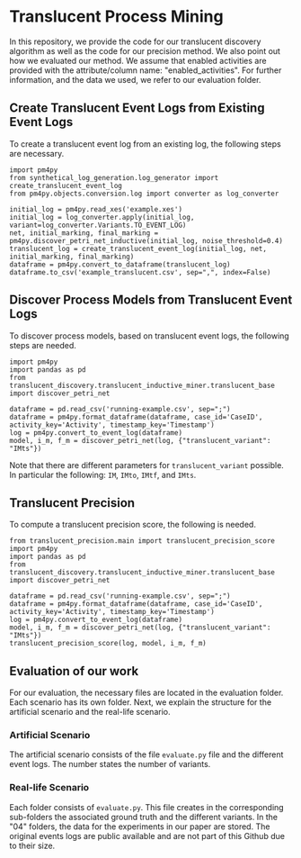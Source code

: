 # Translucent Process Mining 
In this repository, we provide the code for our translucent discovery algorithm as well as the code for our precision method.
We also point out how we evaluated our method. We assume that enabled activities are provided with the attribute/column name: "enabled_activities".
For further information, and the data we used, we refer to our evaluation folder. 
## Create Translucent Event Logs from Existing Event Logs   
To create a translucent event log from an existing log, the following steps are necessary.
    
    import pm4py
    from synthetical_log_generation.log_generator import create_translucent_event_log
    from pm4py.objects.conversion.log import converter as log_converter

    initial_log = pm4py.read_xes('example.xes')
    initial_log = log_converter.apply(initial_log, variant=log_converter.Variants.TO_EVENT_LOG)
    net, initial_marking, final_marking = pm4py.discover_petri_net_inductive(initial_log, noise_threshold=0.4)
    translucent_log = create_translucent_event_log(initial_log, net, initial_marking, final_marking)
    dataframe = pm4py.convert_to_dataframe(translucent_log)
    dataframe.to_csv('example_translucent.csv', sep=",", index=False)

## Discover Process Models from Translucent Event Logs
To discover process models, based on translucent event logs, the following steps are needed.
    
    import pm4py
    import pandas as pd
    from translucent_discovery.translucent_inductive_miner.translucent_base import discover_petri_net

    dataframe = pd.read_csv('running-example.csv', sep=";")
    dataframe = pm4py.format_dataframe(dataframe, case_id='CaseID', activity_key='Activity', timestamp_key='Timestamp')
    log = pm4py.convert_to_event_log(dataframe)
    model, i_m, f_m = discover_petri_net(log, {"translucent_variant": "IMts"})

Note that there are different parameters for `translucent_variant` possible. In particular the following: 
`IM`, `IMto`, `IMtf`, and `IMts`.

## Translucent Precision 
To compute a translucent precision score, the following is needed. 
    
    from translucent_precision.main import translucent_precision_score
    import pm4py
    import pandas as pd
    from translucent_discovery.translucent_inductive_miner.translucent_base import discover_petri_net
    
    dataframe = pd.read_csv('running-example.csv', sep=";")
    dataframe = pm4py.format_dataframe(dataframe, case_id='CaseID', activity_key='Activity', timestamp_key='Timestamp')
    log = pm4py.convert_to_event_log(dataframe)
    model, i_m, f_m = discover_petri_net(log, {"translucent_variant": "IMts"})
    translucent_precision_score(log, model, i_m, f_m)

## Evaluation of our work

For our evaluation, the necessary files are located in the evaluation folder. Each scenario has its own folder. 
Next, we explain the structure for the artificial scenario and the real-life scenario.

### Artificial Scenario
The artificial scenario consists of the file `evaluate.py` file and the different event logs. The number states the number of variants.

### Real-life Scenario
Each folder consists of `evaluate.py`. This file creates in the corresponding sub-folders the associated ground truth and the different variants.
In the "04" folders, the data for the experiments in our paper are stored.
The original events logs are public available and are not part of this Github due to their size.
